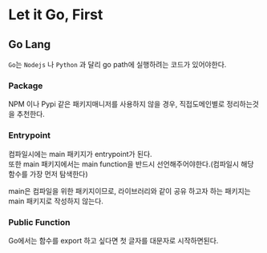 # Let it Go, First

## Go Lang

`Go`는 `Nodejs` 나 `Python` 과 달리 go path에 실행하려는 코드가 있어야한다.

### Package

NPM 이나 Pypi 같은 패키지매니저를 사용하지 않을 경우, 직접도메인별로 정리하는것을 추천한다.

### Entrypoint

컴파일시에는 main 패키지가 entrypoint가 된다.<br/>
또한 main  패키지에서는 main function을 반드시 선언해주어야한다.(컴파일시 해당 함수를 가장 먼저 탐색한다)

main은 컴파일을 위한 패키지이므로, 라이브러리와 같이 공유 하고자 하는 패키지는 main 패키지로 작성하지 않는다.

### Public Function

Go에서는 함수를 export 하고 싶다면 첫 글자를 대문자로 시작하면된다.